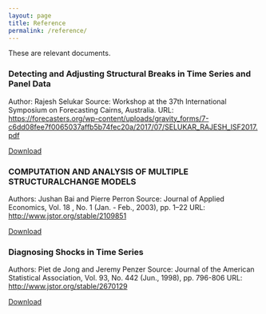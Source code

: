 ```yaml
---
layout: page
title: Reference
permalink: /reference/
---
```


These are relevant documents.

### Detecting and Adjusting Structural Breaks in Time Series and Panel Data
Author: Rajesh Selukar
Source: Workshop at  the 37th International Symposium on Forecasting Cairns, Australia.
URL: https://forecasters.org/wp-content/uploads/gravity_forms/7-c6dd08fee7f0065037affb5b74fec20a/2017/07/SELUKAR_RAJESH_ISF2017.pdf

[Download]({{site.url}}/assets/workshop_isf17.pdf)

### COMPUTATION AND ANALYSIS OF MULTIPLE STRUCTURALCHANGE MODELS
Authors: Jushan Bai and Pierre Perron
Source: Journal of Applied Economics, Vol. 18 , No. 1 (Jan. - Feb., 2003), pp. 1–22
URL: http://www.jstor.org/stable/2109851

[Download]({{site.url}}/assets/Bai_et_al-2003-Journal_of_Applied_Econometrics.pdf)

### Diagnosing Shocks in Time Series
Authors: Piet de Jong and Jeremy Penzer
Source: Journal of the American Statistical Association, Vol. 93, No. 442 (Jun., 1998), pp. 796-806
URL:  http://www.jstor.org/stable/2670129

[Download]({{site.url}}/assets/2670129.pdf)
